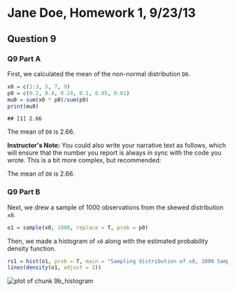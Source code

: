 **Jane Doe**, Homework 1, 9/23/13
=======================================
  
Question 9
-----------------------------------------

### Q9 Part A

First, we calculated the mean of the non-normal distribution `D0`. 
  

```r
x0 = c(1:3, 5, 7, 9)
p0 = c(0.2, 0.4, 0.24, 0.1, 0.05, 0.01)
mu0 = sum(x0 * p0)/sum(p0)
print(mu0)
```

```
## [1] 2.66
```


The mean of `D0` is 2.66.

**Instructor's Note:** You could also write your narrative text as follows, which will ensure that the number you report is always in sync with the code you wrote. This is a bit more complex, but recommended:

The mean of `D0` is 2.66.

### Q9 Part B 

Next, we drew a sample of 1000 observations from the skewed distribution `x0`.
  

```r
o1 = sample(x0, 1000, replace = T, prob = p0)
```


Then, we made a histogram of `x0` along with the estimated probability density function.


```r
rs1 = hist(o1, prob = T, main = "Sampling distribution of x0, 1000 Samples")
lines(density(o1, adjust = 3))
```

![plot of chunk 9b_histogram](figure/9b_histogram.png) 

